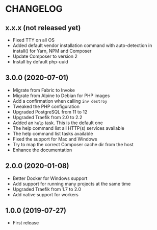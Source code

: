 # CHANGELOG

## x.x.x (not released yet)

 * Fixed TTY on all OS
 * Added default vendor installation command with auto-detection in install() for Yarn, NPM and Composer
 * Update Composer to version 2
 * Install by default php-uuid

## 3.0.0 (2020-07-01)

 * Migrate from Fabric to Invoke
 * Migrate from Alpine to Debian for PHP images
 * Add a confirmation when calling `inv destroy`
 * Tweaked the PHP configuration
 * Upgraded PostgreSQL from 11 to 12
 * Upgraded Traefik from 2.0 to 2.2
 * Added an `help` task. This is the default one
 * The help command list all HTTP(s) services available
 * The help command list tasks available
 * Fixed the support for Mac and Windows
 * Try to map the correct Composer cache dir from the host
 * Enhance the documentation

## 2.0.0 (2020-01-08)

* Better Docker for Windows support
* Add support for running many projects at the same time
* Upgraded Traefik from 1.7 to 2.0
* Add native support for workers

## 1.0.0 (2019-07-27)

* First release
